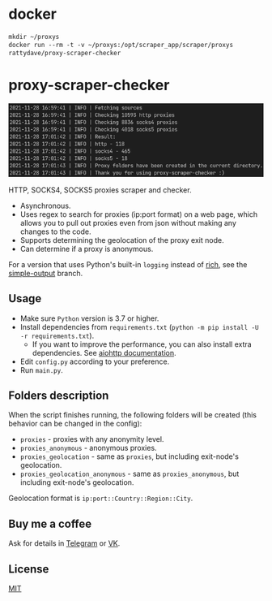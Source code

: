 # docker

```
mkdir ~/proxys
docker run --rm -t -v ~/proxys:/opt/scraper_app/scraper/proxys rattydave/proxy-scraper-checker
```


# proxy-scraper-checker

![Screenshot](screenshot.png)

HTTP, SOCKS4, SOCKS5 proxies scraper and checker.

- Asynchronous.
- Uses regex to search for proxies (ip:port format) on a web page, which allows you to pull out proxies even from json without making any changes to the code.
- Supports determining the geolocation of the proxy exit node.
- Can determine if a proxy is anonymous.

For a version that uses Python's built-in `logging` instead of [rich](https://github.com/willmcgugan/rich), see the [simple-output](https://github.com/monosans/proxy-scraper-checker/tree/simple-output) branch.

## Usage

- Make sure `Python` version is 3.7 or higher.
- Install dependencies from `requirements.txt` (`python -m pip install -U -r requirements.txt`).
  - If you want to improve the performance, you can also install extra dependencies. See [aiohttp documentation](https://docs.aiohttp.org/en/stable/index.html#library-installation).
- Edit `config.py` according to your preference.
- Run `main.py`.

## Folders description

When the script finishes running, the following folders will be created (this behavior can be changed in the config):

- `proxies` - proxies with any anonymity level.
- `proxies_anonymous` - anonymous proxies.
- `proxies_geolocation` - same as `proxies`, but including exit-node's geolocation.
- `proxies_geolocation_anonymous` - same as `proxies_anonymous`, but including exit-node's geolocation.

Geolocation format is `ip:port::Country::Region::City`.

## Buy me a coffee

Ask for details in [Telegram](https://t.me/monosans) or [VK](https://vk.com/id607137534).

## License

[MIT](LICENSE)
